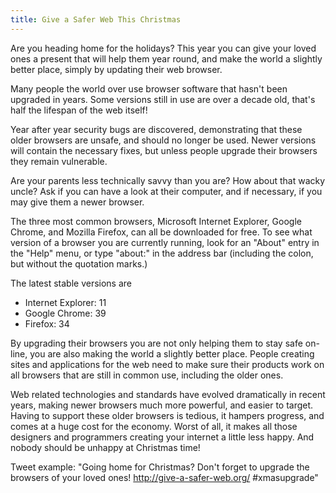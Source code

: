 ```yaml
---
title: Give a Safer Web This Christmas
---
```


Are you heading home for the holidays? This year you can give your loved ones a present that will help them year round, and make the world a slightly better place, simply by updating their web browser.

Many people the world over use browser software that hasn't been upgraded in years. Some versions still in use are over a decade old, that's half the lifespan of the web itself!

Year after year security bugs are discovered, demonstrating that these older browsers are unsafe, and should no longer be used. Newer versions will contain the necessary fixes, but unless people upgrade their browsers they remain vulnerable.

Are your parents less technically savvy than you are? How about that wacky uncle? Ask if you can have a look at their computer, and if necessary, if you may give them a newer browser.

The three most common browsers, Microsoft Internet Explorer, Google Chrome, and Mozilla Firefox, can all be downloaded for free. To see what version of a browser you are currently running, look for an "About" entry in the "Help" menu, or type "about:" in the address bar (including the colon, but without the quotation marks.)

The latest stable versions are

* Internet Explorer: 11
* Google Chrome: 39
* Firefox: 34

By upgrading their browsers you are not only helping them to stay safe on-line, you are also making the world a slightly better place. People creating sites and applications for the web need to make sure their products work on all browsers that are still in common use, including the older ones.

Web related technologies and standards have evolved dramatically in recent years, making newer browsers much more powerful, and easier to target. Having to support these older browsers is tedious, it hampers progress, and comes at a huge cost for the economy. Worst of all, it makes all those designers and programmers creating your internet a little less happy. And nobody should be unhappy at Christmas time!

Tweet example: "Going home for Christmas? Don't forget to upgrade the browsers of your loved ones!  http://give-a-safer-web.org/ #xmasupgrade"